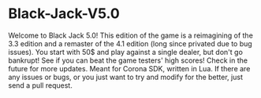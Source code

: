 # Black-Jack-V5.0
Welcome to Black Jack 5.0! This edition of the game is a reimagining of the 3.3 edition and a remaster of the 4.1 edition (long since privated due to bug issues). You start with 50$ and play against a single dealer, but don't go bankrupt! See if you can beat the game testers' high scores! Check in the future for more updates. Meant for Corona SDK, written in Lua. If there are any issues or bugs, or you just want to try and modify for the better, just send a pull request.
